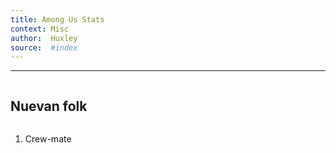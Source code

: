 ```yaml
---
title: Among Us Stats
context: Misc
author:  Huxley
source:  #index
---
```


---


```
```
## Nuevan folk
```
```

1. Crew-mate












